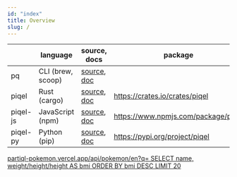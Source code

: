 ```yaml
---
id: "index"
title: Overview
slug: /
---
```



| | language | source, docs | package |
| --- | --- | --- | --- |
| pq | CLI (brew, scoop)| [source](https://github.com/fuyutarow/piqel/blob/alpha/src/bin/pq.rs), [doc](https://piqel.vercel.app/docs/pq)  | |
| piqel | Rust (cargo) | [source](https://github.com/fuyutarow/piqel), [doc](https://piqel.vercel.app/docs/pq) | https://crates.io/crates/piqel |
| piqel-js | JavaScript (npm) | [source](https://github.com/fuyutarow/piqel/tree/alpha/piqel-js), [doc](https://piqel.vercel.app/docs/piqel-js) | https://www.npmjs.com/package/piqel |
| piqel-py | Python (pip) | [source](https://github.com/fuyutarow/piqel/tree/alpha/piqel-py), [doc](https://piqel.vercel.app/docs/piqel-py) | https://pypi.org/project/piqel |



<a href="https://partiql-pokemon.vercel.app/api/pokemon/ja?q=%20SELECT%20name,%20weight/height/height%20AS%20%20bmi%20ORDER%20BY%20bmi%20DESC%20LIMIT%2020">
partiql-pokemon.vercel.app/api/pokemon/en?q= SELECT name, weight/height/height AS  bmi ORDER BY bmi DESC LIMIT 20
</a>